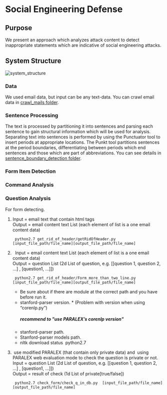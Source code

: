 # Social Engineering Defense

## Purpose

We present an approach which analyzes attack content to detect inappropriate statements which are indicative of social engineering attacks.

## System Structure

![system_structure](https://github.com/learnitdeep/social-engineering-defense/blob/master/system_structure.png)  

### Data

We used email data, but input can be any text-data. You can crawl email data in [crawl_mails folder](https://github.com/zerobugplz/social-engineering-defense/tree/master/crawl_mails).

### Sentence Processing

The text is processed by partitioning it into sentences and parsing each sentence to gain structural information which will be used for analysis. Separating text into sentences is performed by using the Punctuator tool to insert periods at appropriate locations. The Punkt tool partitions sentences at the period boundaries, differentiating between periods which end sentences and those which are part of abbreviations. You can see details in [sentence_boundary_detection folder](https://github.com/zerobugplz/social-engineering-defense/tree/master/sentence_boundary_detection).

### Form Item Detection

### Command Analysis

### Question Analysis

For form detecting.

1.
	Input = email text that contain html tags<br>
	Output = email content text List (each element of list is a one email content data)

	    python2.7 get_rid_of_header/getRidOfHeader.py [input_file_path/file_name][output_file_path/file_name]

2.   Input = email content text List (each element of list is a one email content data) <br>
    Output = question List (2d List of question, e.g. [[question 1, question 2, …] , [question1, …]]) <br>

        python2.7 get_rid_of_header/Form_more_than_two_line.py [input_file_path/file_name][output_file_path/file_name]

    -  Be sure about if there are module at the correct path and you have before run it.
    - stanford-parser version. *   (Problem with version when using “corenlp.py”) <br>
        ##### recommend to "use PARALEX’s corenlp version"  ####
    -  stanford-parser path.       
    - Stanford-parser models path.        
    - nltk download status  python2.7



3.  use modified PARALEX (that contain only private data) and  using PARALEX web evaluation mode to check the question is private or not. <br>
    Input = question List (2d List of question, e.g. [[question 1, question 2, …] , [question1, …]]) <br>
    Output = result of check (1d List of private[true/false])  

        python2.7 check_form/check_q_in_db.py  [input_file_path/file_name][output_file_path/file_name]
